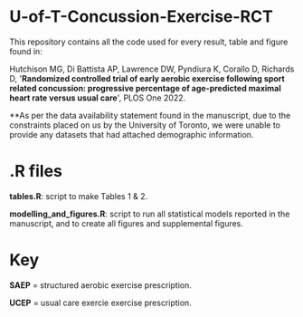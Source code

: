 # U-of-T-Concussion-Exercise-RCT
This repository contains all the code used for every result, table and figure found in:

Hutchison MG, Di Battista AP, Lawrence DW, Pyndiura K, Corallo D, Richards D, '**Randomized controlled trial of early aerobic exercise following sport related concussion: progressive percentage of age-predicted maximal heart rate versus usual care**', PLOS One 2022.


**As per the data availability statement found in the manuscript, due to the constraints placed on us by the University of Toronto, we were unable to provide any datasets that had attached demographic information.


# .R files
**tables.R**: script to make Tables 1 & 2. 

**modelling_and_figures.R**: script to run all statistical models reported in the manuscript, and to create all figures and supplemental figures. 


# Key
**SAEP** = structured aerobic exercise prescription. 

**UCEP** = usual care exercie exercise prescription. 



